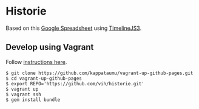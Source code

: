 # Historie

Based on this [Google Spreadsheet](https://docs.google.com/spreadsheets/d/1bixNJH_FfOzt0yZg_APSEL1Rn8zk3X3vUJoD6njoLgk/edit?usp=sharing) using [TimelineJS3](https://timeline.knightlab.com/).

## Develop using Vagrant

Follow [instructions here](http://kappataumu.com/articles/vagrant-jekyll-github-pages-streamlined-content-creation.html).

    $ git clone https://github.com/kappataumu/vagrant-up-github-pages.git
    $ cd vagrant-up-github-pages
    $ export REPO='https://github.com/vih/historie.git'
    $ vagrant up
    $ vagrant ssh
    $ gem install bundle
